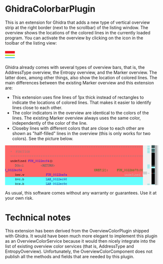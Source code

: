 # GhidraColorbarPlugin

This is an extension for Ghidra that adds a new type of vertical overview strip at the right border
(next to the scrollbar) of the listing window. The overview shows the locations of the
colored lines in the currently loaded program. You can activate the overview by clicking on the
icon in the toolbar of the listing view:

![alt text](src/main/resources/images/toolbar.png)

Ghidra already comes with several types of overview bars, that is, the AddressType overview,
the Entropy overview, and the Marker overview. The latter does, among other things, also show the
location of colored lines. The main differences between the existing Marker overview and this
extension are:
- This extension uses fine lines of 1px thick instead of rectangles to indicate the locations of colored lines. That makes it easier to identify lines close to each other.
- The color indicators in the overview are identical to the colors of the lines. The existing Marker overview always uses the same color, independently of the color of the line.
- Closeby lines with different colors that are close to each other are shown as "half-filled" lines in the overview (this is only works for two colors). See the picture below.

![alt text](docs/twocolors.png)

As usual, this software comes without any warranty or guarantees. Use it at your own risk.

# Technical notes

This extension has been derived from the OverviewColorPlugin shipped with Ghidra. It would have
been much more elegant to implement this plugin as an OverviewColorService because it would then
nicely integrate into the list of existing overview color services (that is, AddressType and EntropyOverview).
Unfortunately, the OverviewColorComponent does not publish all the methods and fields that are needed by
this plugin.
